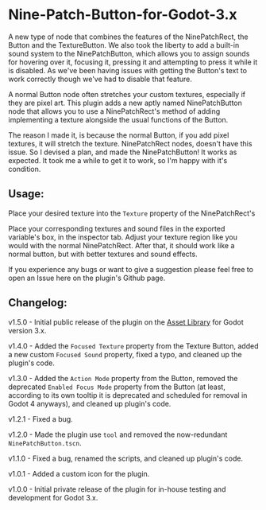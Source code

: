# Nine-Patch-Button-for-Godot-3.x
A new type of node that combines the features of the NinePatchRect, the Button and the TextureButton. We also took the liberty to add a built-in sound system to the NinePatchButton, which allows you to assign sounds for hovering over it, focusing it, pressing it and attempting to press it while it is disabled. As we've been having issues with getting the Button's text to work correctly though we've had to disable that feature.

A normal Button node often stretches your custom textures, especially if they are pixel art. This plugin adds a new aptly named NinePatchButton node that allows you to use a NinePatchRect's method of adding implementing a texture alongside the usual functions of the Button.

The reason I made it, is because the normal Button, if you add pixel textures, it will stretch the texture. NinePatchRect nodes, doesn't have this issue. So I devised a plan, and made the NinePatchButton! It works as expected. It took me a while to get it to work, so I'm happy with it's condition.

## Usage:
Place your desired texture into the `Texture` property of the NinePatchRect's 

Place your corresponding textures and sound files in the exported variable's box, in the inspector tab. Adjust your texture region like you would with the normal NinePatchRect. After that, it should work like a normal button, but with better textures and sound effects.

If you experience any bugs or want to give a suggestion please feel free to open an Issue here on the plugin's Github page.

## Changelog:
v1.5.0 - Initial public release of the plugin on the [Asset Library](https://godotengine.org/asset-library) for Godot version 3.x.

v1.4.0 - Added the `Focused Texture` property from the Texture Button, added a new custom `Focused Sound` property, fixed a typo, and cleaned up the plugin's code.

v1.3.0 - Added the `Action Mode` property from the Button, removed the deprecated `Enabled Focus Mode` property from the Button (at least, according to its own tooltip it is deprecated and scheduled for removal in Godot 4 anyways), and cleaned up plugin's code.

v1.2.1 - Fixed a bug.

v1.2.0 - Made the plugin use `tool` and removed the now-redundant `NinePatchButton.tscn`.

v1.1.0 - Fixed a bug, renamed the scripts, and cleaned up plugin's code.

v1.0.1 - Added a custom icon for the plugin.

v1.0.0 - Initial private release of the plugin for in-house testing and development for Godot 3.x.

